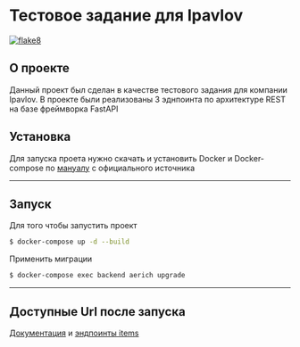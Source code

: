 # Тестовое задание для Ipavlov
[![flake8](https://github.com/MigAru/fast_api_test_ipavlov/actions/workflows/flake8.yml/badge.svg?branch=main)](https://github.com/MigAru/fast_api_test_ipavlov/actions/workflows/flake8.yml)

## О проекте
Данный проект был сделан в качестве тестового задания для компании Ipavlov.
В проекте были реализованы 3 эднпоинта по архитектуре REST на базе фреймворка FastAPI

## Установка
Для запуска проета нужно скачать и установить Docker и Docker-compose по [мануалу](https://docs.docker.com/desktop/) с официального источника
___

## Запуск
Для того чтобы запустить проект
```sh
$ docker-compose up -d --build
```
Применить миграции
```sh
$ docker-compose exec backend aerich upgrade
```
___
## Доступные Url после запуска
[Документация](http://127.0.0.1:8000/docs) и [эндпоинты items](http://127.0.0.1:8000/items)